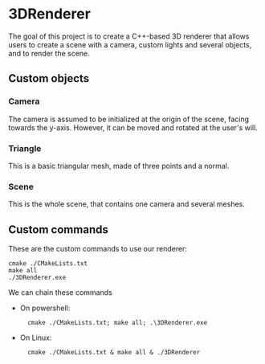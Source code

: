 # 3DRenderer

The goal of this project is to create a C++-based 3D renderer that allows users to create a scene with a camera, custom lights and several objects, and to render the scene.

## Custom objects

### Camera

The camera is assumed to be initialized at the origin of the scene, facing towards the y-axis. However, it can be moved and rotated at the user's will.

### Triangle

This is a basic triangular mesh, made of three points and a normal.

### Scene

This is the whole scene, that contains one camera and several meshes.


## Custom commands

These are the custom commands to use our renderer:

    cmake ./CMakeLists.txt
    make all
    ./3DRenderer.exe

We can chain these commands
- On powershell: 
    
        cmake ./CMakeLists.txt; make all; .\3DRenderer.exe
    
- On Linux:  
    
        cmake ./CMakeLists.txt & make all & ./3DRenderer
